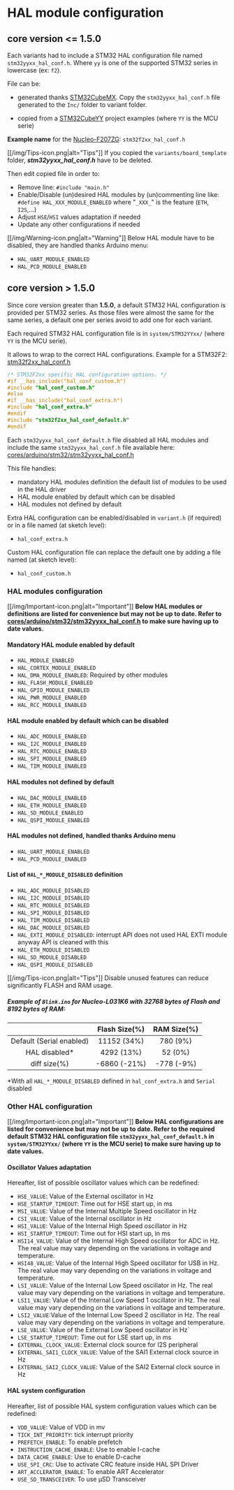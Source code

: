 # HAL module configuration

## core version <= **1.5.0**
Each variants had to include a STM32 HAL configuration file named `stm32yyxx_hal_conf.h`.
Where `yy` is one of the supported STM32 series in lowercase (ex: `f2`).

File can be:
 * generated thanks [STM32CubeMX](http://www.st.com/en/development-tools/stm32cubemx.html).
Copy the `stm32yyxx_hal_conf.h` file generated to the `Inc/` folder to variant folder. 

 * copied from a [STM32CubeYY](http://www.st.com/en/embedded-software/stm32cube-embedded-software.html?querycriteria=productId=LN1897) project examples (where `YY` is the MCU serie)

**Example name** for the [Nucleo-F207ZG](http://www.st.com/en/evaluation-tools/nucleo-f207zg.html): `stm32f2xx_hal_conf.h`

[[/img/Tips-icon.png|alt="Tips"]] If you copied the `variants/board_template` folder, **_stm32yyxx_hal_conf.h_** have to be deleted.<br>

Then edit copied file in order to:
 * Remove line: `#include "main.h"`
 * Enable/Disable (un)desired HAL modules by (un)commenting line like:
 `#define HAL_XXX_MODULE_ENABLED`
 where "`_XXX_`" is the feature (`ETH`, `I2S`,...)
 * Adjust `HSE`/`HSI` values adaptation if needed
 * Update any other configurations if needed

[[/img/Warning-icon.png|alt="Warning"]] Below HAL module have to be disabled, they are handled thanks Arduino menu:
 * `HAL_UART_MODULE_ENABLED`
 * `HAL_PCD_MODULE_ENABLED`

## core version > **1.5.0**
Since core version greater than **1.5.0**, a default STM32 HAL configuration is provided per STM32 series.
As those files were almost the same for the same series, a default one per series avoid to add one for each variant.

Each required STM32 HAL configuration file is in `system/STM32YYxx/` (where `YY` is the MCU serie).<br>

It allows to wrap to the correct HAL configurations. Example for a STM32F2: [stm32f2xx_hal_conf.h](https://github.com/stm32duino/Arduino_Core_STM32/blob/master/system/STM32F2xx/stm32f2xx_hal_conf.h)
```C
/* STM32F2xx specific HAL configuration options. */
#if __has_include("hal_conf_custom.h")
#include "hal_conf_custom.h"
#else
#if __has_include("hal_conf_extra.h")
#include "hal_conf_extra.h"
#endif
#include "stm32f2xx_hal_conf_default.h"
#endif
```
Each `stm32yyxx_hal_conf_default.h` file disabled all HAL modules and include the same `stm32yyxx_hal_conf.h` file available here: [cores/arduino/stm32/stm32yyxx_hal_conf.h](
https://github.com/stm32duino/Arduino_Core_STM32/blob/master/cores/arduino/stm32/stm32yyxx_hal_conf.h)

This file handles:
 * mandatory HAL modules definition
the default list of modules to be used in the HAL driver
 * HAL module enabled by default which can be disabled
 * HAL modules not defined by default

Extra HAL configuration can be enabled/disabled in `variant.h` (if required) or in a file named (at sketch level):
 * `hal_conf_extra.h`
    
Custom HAL configuration file can replace the default one by adding a file named (at sketch level):
 * `hal_conf_custom.h`


### HAL modules configuration 

[[/img/Important-icon.png|alt="Important"]] **Below HAL modules or definitions are listed for convenience but may not be up to date. Refer to [cores/arduino/stm32/stm32yyxx_hal_conf.h](
https://github.com/stm32duino/Arduino_Core_STM32/blob/master/cores/arduino/stm32/stm32yyxx_hal_conf.h) to make sure having up to date values.**

#### Mandatory HAL module enabled by default
* `HAL_MODULE_ENABLED`
* `HAL_CORTEX_MODULE_ENABLED`
* `HAL_DMA_MODULE_ENABLED`: Required by other modules
* `HAL_FLASH_MODULE_ENABLED`
* `HAL_GPIO_MODULE_ENABLED`
* `HAL_PWR_MODULE_ENABLED`
* `HAL_RCC_MODULE_ENABLED`

#### HAL module enabled by default which can be disabled
* `HAL_ADC_MODULE_ENABLED`
* `HAL_I2C_MODULE_ENABLED`
* `HAL_RTC_MODULE_ENABLED`
* `HAL_SPI_MODULE_ENABLED`
* `HAL_TIM_MODULE_ENABLED`

#### HAL modules not defined by default
* `HAL_DAC_MODULE_ENABLED`
* `HAL_ETH_MODULE_ENABLED`
* `HAL_SD_MODULE_ENABLED`
* `HAL_QSPI_MODULE_ENABLED`

#### HAL modules not defined, handled thanks Arduino menu
* `HAL_UART_MODULE_ENABLED`
* `HAL_PCD_MODULE_ENABLED`

#### List of `HAL_*_MODULE_DISABLED` definition
* `HAL_ADC_MODULE_DISABLED`
* `HAL_I2C_MODULE_DISABLED`
* `HAL_RTC_MODULE_DISABLED`
* `HAL_SPI_MODULE_DISABLED`
* `HAL_TIM_MODULE_DISABLED`
* `HAL_DAC_MODULE_DISABLED`
* `HAL_EXTI_MODULE_DISABLED`: interrupt API does not used HAL EXTI module anyway API is cleaned with this
* `HAL_ETH_MODULE_DISABLED`
* `HAL_SD_MODULE_DISABLED`
* `HAL_QSPI_MODULE_DISABLED`

[[/img/Tips-icon.png|alt="Tips"]] Disable unused features can reduce significantly FLASH and RAM usage.

##### Example of `Blink.ino` for Nucleo-L031K6 with 32768 bytes of Flash and 8192 bytes of RAM:

| | Flash Size(%) | RAM Size(%) |
| :---: | :---: | :---: |
| Default (Serial enabled) | 11152 (34%) | 780 (9%) |
| HAL disabled* | 4292 (13%) | 52 (0%) |
| diff size(%) | -6860 (-21%) | -778 (-9%) |

\*With all `HAL_*_MODULE_DISABLED` defined in `hal_conf_extra.h` and `Serial` disabled

### Other HAL configuration

[[/img/Important-icon.png|alt="Important"]] **Below HAL configurations are listed for convenience but may not be up to date. Refer to the required default STM32 HAL configuration file `stm32yyxx_hal_conf_default.h` in `system/STM32YYxx/` (where `YY` is the MCU serie) to make sure having up to date values.**

#### Oscillator Values adaptation
Hereafter, list of possible oscillator values which can be redefined:

* `HSE_VALUE`: Value of the External oscillator in Hz
* `HSE_STARTUP_TIMEOUT`: Time out for HSE start up, in ms
* `MSI_VALUE`: Value of the Internal Multiple Speed oscillator in Hz
* `CSI_VALUE`: Value of the Internal oscillator in Hz
* `HSI_VALUE`: Value of the Internal High Speed oscillator in Hz
* `HSI_STARTUP_TIMEOUT`: Time out for HSI start up, in ms
* `HSI14_VALUE`: Value of the Internal High Speed oscillator for ADC in Hz. The real value may vary depending on the variations in voltage and temperature.
* `HSI48_VALUE`: Value of the Internal High Speed oscillator for USB in Hz. The real value may vary depending on the variations in voltage and temperature.
* `LSI_VALUE`: Value of the Internal Low Speed oscillator in Hz. The real value may vary depending on the variations in voltage and temperature.
* `LSI1_VALUE`: Value of the Internal Low Speed 1 oscillator in Hz. The real value may vary depending on the variations in voltage and temperature.
* `LSI2_VALUE`:Value of the Internal Low Speed 2 oscillator in Hz. The real value may vary depending on the variations in voltage and temperature.
* `LSE_VALUE`: Value of the External Low Speed oscillator in Hz`
* `LSE_STARTUP_TIMEOUT`: Time out for LSE start up, in ms
* `EXTERNAL_CLOCK_VALUE`: External clock source for I2S peripheral
* `EXTERNAL_SAI1_CLOCK_VALUE`: Value of the SAI1 External clock source in Hz
* `EXTERNAL_SAI2_CLOCK_VALUE`: Value of the SAI2 External clock source in Hz

#### HAL system configuration
Hereafter, list of possible HAL system configuration values which can be redefined:

* `VDD_VALUE`: Value of VDD in mv
* `TICK_INT_PRIORITY`: tick interrupt priority
* `PREFETCH_ENABLE`: To enable prefetch
* `INSTRUCTION_CACHE_ENABLE`: Use to enable I-cache
* `DATA_CACHE_ENABLE`: Use to enable D-cache
* `USE_SPI_CRC`:  Use to activate CRC feature inside HAL SPI Driver
* `ART_ACCLERATOR_ENABLE`: To enable ART Accelerator
* `USE_SD_TRANSCEIVER`: To use µSD Transceiver

